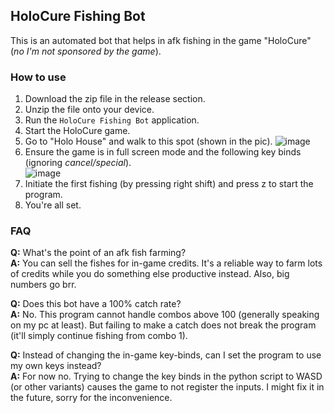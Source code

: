 ## HoloCure Fishing Bot

This is an automated bot that helps in afk fishing in the game "HoloCure" (*no I'm not sponsored by the game*). <br>

### How to use
1. Download the zip file in the release section.
2. Unzip the file onto your device.
3. Run the `HoloCure Fishing Bot` application.
4. Start the HoloCure game.
5. Go to "Holo House" and walk to this spot (shown in the pic).
![image](https://github.com/ChillinRage/HoloCure-Fishing-Bot/assets/73763719/75100385-3130-4b54-a8fb-15405d8961a6)<br>
6. Ensure the game is in full screen mode and the following key binds (ignoring *cancel/special*). <br>
 ![image](https://github.com/ChillinRage/HoloCure-Fishing-Bot/assets/73763719/ce9ae1f6-25dc-46f5-ac80-75a2c22f521d)<br>
7. Initiate the first fishing (by pressing right shift) and press z to start the program.
8. You're all set.

### FAQ
**Q:** What's the point of an afk fish farming? <br>
**A:** You can sell the fishes for in-game credits. It's a reliable way to farm lots of credits while you do something else productive instead. Also, big numbers go brr.

**Q:** Does this bot have a 100% catch rate? <br>
**A:** No. This program cannot handle combos above 100 (generally speaking on my pc at least). But failing to make a catch does not break the program (it'll simply continue fishing from combo 1).

**Q:** Instead of changing the in-game key-binds, can I set the program to use my own keys instead? <br>
**A:** For now no. Trying to change the key binds in the python script to WASD (or other variants) causes the game to not register the inputs. I might fix it in the future, sorry for the inconvenience.
